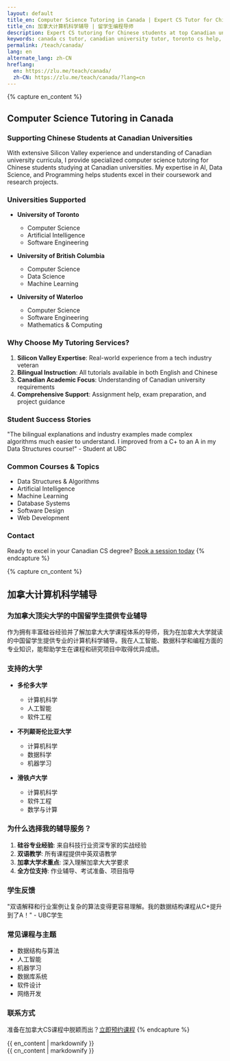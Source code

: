 ```yaml
---
layout: default
title_en: Computer Science Tutoring in Canada | Expert CS Tutor for Chinese Students
title_cn: 加拿大计算机科学辅导 | 留学生编程导师
description: Expert CS tutoring for Chinese students at top Canadian universities. Specialized in AI, Data Science & Programming. 加拿大计算机辅导专家，提供一对一编程辅导。
keywords: canada cs tutor, canadian university tutor, toronto cs help, ubc cs tutor, 加拿大计算机辅导, 加拿大大学编程辅导, 加拿大留学生补习
permalink: /teach/canada/
lang: en
alternate_lang: zh-CN
hreflang:
  en: https://zlu.me/teach/canada/
  zh-CN: https://zlu.me/teach/canada/?lang=cn
---
```


{% capture en_content %}
## Computer Science Tutoring in Canada

### Supporting Chinese Students at Canadian Universities

With extensive Silicon Valley experience and understanding of Canadian university curricula, I provide specialized computer science tutoring for Chinese students studying at Canadian universities. My expertise in AI, Data Science, and Programming helps students excel in their coursework and research projects.

### Universities Supported

- **University of Toronto**
  - Computer Science
  - Artificial Intelligence
  - Software Engineering

- **University of British Columbia**
  - Computer Science
  - Data Science
  - Machine Learning

- **University of Waterloo**
  - Computer Science
  - Software Engineering
  - Mathematics & Computing

### Why Choose My Tutoring Services?

1. **Silicon Valley Expertise**: Real-world experience from a tech industry veteran
2. **Bilingual Instruction**: All tutorials available in both English and Chinese
3. **Canadian Academic Focus**: Understanding of Canadian university requirements
4. **Comprehensive Support**: Assignment help, exam preparation, and project guidance

### Student Success Stories

"The bilingual explanations and industry examples made complex algorithms much easier to understand. I improved from a C+ to an A in my Data Structures course!" - Student at UBC

### Common Courses & Topics

- Data Structures & Algorithms
- Artificial Intelligence
- Machine Learning
- Database Systems
- Software Design
- Web Development

### Contact

Ready to excel in your Canadian CS degree? [Book a session today](mailto:tutoring@zlu.me)
{% endcapture %}

{% capture cn_content %}
## 加拿大计算机科学辅导

### 为加拿大顶尖大学的中国留学生提供专业辅导

作为拥有丰富硅谷经验并了解加拿大大学课程体系的导师，我为在加拿大大学就读的中国留学生提供专业的计算机科学辅导。我在人工智能、数据科学和编程方面的专业知识，能帮助学生在课程和研究项目中取得优异成绩。

### 支持的大学

- **多伦多大学**
  - 计算机科学
  - 人工智能
  - 软件工程

- **不列颠哥伦比亚大学**
  - 计算机科学
  - 数据科学
  - 机器学习

- **滑铁卢大学**
  - 计算机科学
  - 软件工程
  - 数学与计算

### 为什么选择我的辅导服务？

1. **硅谷专业经验**: 来自科技行业资深专家的实战经验
2. **双语教学**: 所有课程提供中英双语教学
3. **加拿大学术重点**: 深入理解加拿大大学要求
4. **全方位支持**: 作业辅导、考试准备、项目指导

### 学生反馈

"双语解释和行业案例让复杂的算法变得更容易理解。我的数据结构课程从C+提升到了A！" - UBC学生

### 常见课程与主题

- 数据结构与算法
- 人工智能
- 机器学习
- 数据库系统
- 软件设计
- 网络开发

### 联系方式

准备在加拿大CS课程中脱颖而出？[立即预约课程](mailto:tutoring@zlu.me)
{% endcapture %}

<div class="lang-en" id="en-content">{{ en_content | markdownify }}</div>
<div class="lang-cn" id="cn-content">{{ cn_content | markdownify }}</div>
